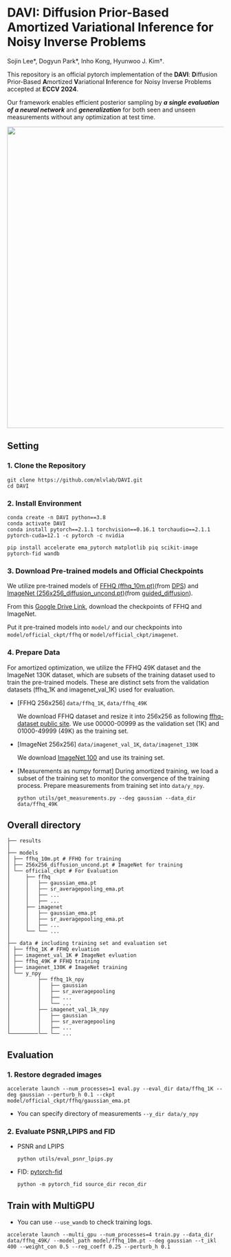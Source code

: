 # DAVI: Diffusion Prior-Based Amortized Variational Inference for Noisy Inverse Problems

<!-- ** [Paper] ()** -->

Sojin Lee*, Dogyun Park*, Inho Kong, Hyunwoo J. Kim†.

This repository is an official pytorch implementation of the **DAVI**: **D**iffusion Prior-Based **A**mortized **V**ariational **I**nference for Noisy Inverse Problems accepted at **ECCV 2024**.

Our framework enables efficient posterior sampling by **_a single evaluation of a neural network_** and **_generalization_** for both seen and unseen measurements without any optimization at test time.

<div align="center">
  <img src="asset/main.png" width="700px" />
</div>

## Setting

### 1. Clone the Repository

```
git clone https://github.com/mlvlab/DAVI.git
cd DAVI
```

### 2. Install Environment

```
conda create -n DAVI python==3.8
conda activate DAVI
conda install pytorch==2.1.1 torchvision==0.16.1 torchaudio==2.1.1 pytorch-cuda=12.1 -c pytorch -c nvidia

```

```
pip install accelerate ema_pytorch matplotlib piq scikit-image pytorch-fid wandb
```

### 3. Download Pre-trained models and Official Checkpoints

We utilize pre-trained models of [FFHQ (ffhq_10m.pt)](https://drive.google.com/drive/folders/1jElnRoFv7b31fG0v6pTSQkelbSX3xGZh)(from [DPS](https://github.com/DPS2022/diffusion-posterior-sampling?tab=readme-ov-file)) and [ImageNet (256x256_diffusion_uncond.pt)](https://openaipublic.blob.core.windows.net/diffusion/jul-2021/256x256_diffusion_uncond.pt)(from [guided_diffusion](https://github.com/openai/guided-diffusion)).

From this [Google Drive Link](https://drive.google.com/drive/folders/1h8vKYwTYSshljBuW9NdBRJQSp_HBPZdA), download the checkpoints of FFHQ and ImageNet.

Put it pre-trained models into `model/` and our checkpoints into `model/official_ckpt/ffhq` or `model/official_ckpt/imagenet`.

### 4. Prepare Data

For amortized optimization, we utilize the FFHQ 49K dataset and the ImageNet 130K dataset, which are subsets of the training dataset used to train the pre-trained models. These are distinct sets from the validation datasets (ffhq_1K and imagenet_val_1K) used for evaluation.

- [FFHQ 256x256] `data/ffhq_1K`, `data/ffhq_49K`

  We download FFHQ dataset and resize it into 256x256 as following [ffhq-dataset
  public site](https://github.com/NVlabs/ffhq-dataset). We use 00000-00999 as the validation set (1K) and 01000-49999 (49K) as the training set.

- [ImageNet 256x256] `data/imagenet_val_1K`, `data/imagenet_130K`

  We download [ImageNet 100](https://www.kaggle.com/datasets/ambityga/imagenet100) and use its training set.

- [Measurements as numpy format]
  During amortized training, we load a subset of the training set to monitor the convergence of the training process.
  Prepare measurements from training set into `data/y_npy`.
  ```
  python utils/get_measurements.py --deg gaussian --data_dir data/ffhq_49K
  ```

## Overall directory

```
├── results
│
├── models
│ ├── ffhq_10m.pt # FFHQ for training
│ ├── 256x256_diffusion_uncond.pt # ImageNet for training
│ └── official_ckpt # For Evaluation
│     ├── ffhq
│     │   ├── gaussian_ema.pt
│     │   ├── sr_averagepooling_ema.pt
│     │   ├── ...
│     │   ├── ...
│     ├── imagenet
│     │   ├── gaussian_ema.pt
│     │   ├── sr_averagepooling_ema.pt
│     │   ├── ...
│     └── └── ...
│
├── data # including training set and evaluation set
│ ├── ffhq_1K # FFHQ evluation
│ ├── imagenet_val_1K # ImageNet evluation
│ ├── ffhq_49K # FFHQ training
│ ├── imagenet_130K # ImageNet training
│ └── y_npy
│         ├── ffhq_1k_npy
│         │   ├── gaussian
│         │   ├── sr_averagepooling
│         │   ├── ...
│         │   └── ...
│         ├── imagenet_val_1k_npy
│         │   ├── gaussian
│         │   ├── sr_averagepooling
│         │   ├── ...
└─────────└── └── ...
```

## Evaluation

### 1. Restore degraded images

```
accelerate launch --num_processes=1 eval.py --eval_dir data/ffhq_1K --deg gaussian --perturb_h 0.1 --ckpt model/official_ckpt/ffhq/gaussian_ema.pt
```

- You can specify directory of measurements `--y_dir data/y_npy`

### 2. Evaluate PSNR,LPIPS and FID

- PSNR and LPIPS
  ```
  python utils/eval_psnr_lpips.py
  ```
- FID: [pytorch-fid](https://github.com/mseitzer/pytorch-fid)
  ```
  python -m pytorch_fid source_dir recon_dir
  ```

## Train with MultiGPU

- You can use `--use_wandb` to check training logs.

```
accelerate launch --multi_gpu --num_processes=4 train.py --data_dir data/ffhq_49K/ --model_path model/ffhq_10m.pt --deg gaussian --t_ikl 400 --weight_con 0.5 --reg_coeff 0.25 --perturb_h 0.1
```

